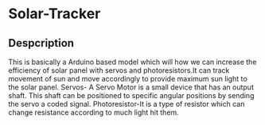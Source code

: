 # Solar-Tracker
## Despcription
This is basically a Arduino based model which will how we can increase the efficiency of solar panel with servos and photoresistors.It can track movement of sun and move accordingly to provide maximum sun light to the solar panel.
Servos- A Servo Motor is a small device that has an output shaft. This shaft can be positioned to specific angular positions by sending the servo a coded signal.
Photoresistor-It is a type of resistor which can change resistance according to much light hit them.

